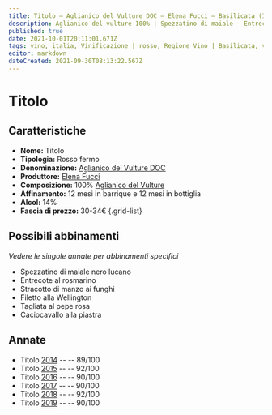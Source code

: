 ```yaml
---
title: Titolo – Aglianico del Vulture DOC – Elena Fucci – Basilicata (IT) – 30-34€ – 4★-5★
description: Aglianico del vulture 100% | Spezzatino di maiale – Entrecote al rosmarino – Stracotto di manzo ai funghi – Filetto alla Wellington – Tagliata al pepe rosa – Caciocavallo alla piastra
published: true
date: 2021-10-01T20:11:01.671Z
tags: vino, italia, Vinificazione | rosso, Regione Vino | Basilicata, varietale, fermo, Valutazioni | 5 stelle, Vitigni | Aglianico del Vulture, Prezzi | 30-34€, Spezzatino di maiale, Entrecote al rosmarino, Alimento | manzo, Cottura | stracotto, Aromatizzazione | ai funghi, Filetto alla Wellington, Tagliata al pepe rosa, Caciocavallo alla piastra
editor: markdown
dateCreated: 2021-09-30T08:13:22.567Z
---
```


# Titolo

## Caratteristiche
- **Nome:** Titolo
- **Tipologia:** Rosso fermo 
- **Denominazione:** [Aglianico del Vulture DOC](/denominazioni/Italia/Basilicata/DOC/Aglianico-del-Vulture)
- **Produttore:** [Elena Fucci](/produttori/Italia/Basilicata/Elena-Fucci) 
- **Composizione:** 100% [Aglianico del Vulture](/vitigni/Italia/bacca-nera/aglianico-del-vulture)
- **Affinamento:** 12 mesi in barrique e 12 mesi in bottiglia
- **Alcol:** 14%
- **Fascia di prezzo:** 30-34€
{.grid-list}


> 
## Possibili abbinamenti
*Vedere le singole annate per abbinamenti specifici*

- Spezzatino di maiale nero lucano
- Entrecote al rosmarino
- Stracotto di manzo ai funghi
- Filetto alla Wellington
- Tagliata al pepe rosa
- Caciocavallo alla piastra

## Annate
- Titolo [2014](/vini/Italia/Basilicata/Elena-Fucci/Titolo/2014) -- <span class="star-4"></span> -- 89/100
- Titolo [2015](/vini/Italia/Basilicata/Elena-Fucci/Titolo/2015) -- <span class="star-5"></span> -- 92/100 
- Titolo [2016](/vini/Italia/Basilicata/Elena-Fucci/Titolo/2016) -- <span class="star-4"></span> -- 90/100 
- Titolo [2017](/vini/Italia/Basilicata/Elena-Fucci/Titolo/2017) -- <span class="star-4"></span> -- 90/100
- Titolo [2018](/vini/Italia/Basilicata/Elena-Fucci/Titolo/2018) -- <span class="star-5"></span> -- 92/100
- Titolo [2019](/vini/Italia/Basilicata/Elena-Fucci/Titolo/2019) -- <span class="star-4"></span> -- 90/100
